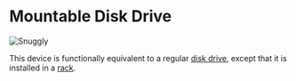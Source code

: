 # Mountable Disk Drive

![Snuggly](oredict:opencomputers:diskDriveMountable)

This device is functionally equivalent to a regular [disk drive](../block/diskDrive.md), except that it is installed in a [rack](../block/rack.md).

